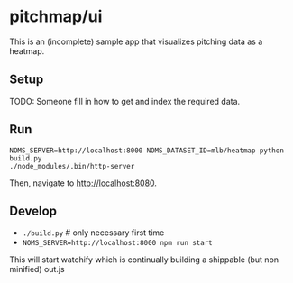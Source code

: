 # pitchmap/ui

This is an (incomplete) sample app that visualizes pitching data as a heatmap.

## Setup

TODO: Someone fill in how to get and index the required data.

## Run

```
NOMS_SERVER=http://localhost:8000 NOMS_DATASET_ID=mlb/heatmap python build.py
./node_modules/.bin/http-server
```

Then, navigate to [http://localhost:8080](http://localhost:8080).

## Develop

* `./build.py`  # only necessary first time
* `NOMS_SERVER=http://localhost:8000 npm run start`

This will start watchify which is continually building a shippable (but non minified) out.js
